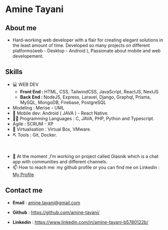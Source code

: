 # Amine Tayani 

## About me
- Hard-working web developer with a flair for creating elegant solutions in the least amount of time. Developed so many projects on different platforms(web - Desktop -  Android ), Passionate about mobile and web developement.<br/>

## Skills
  - 💻 WEB DEV
    - <b>Front End : </b> HTML, CSS, TailwindCSS, JavaScript, ReactJS, NextJS
    - <b>Back End : </b> NodeJS, Express, Laravel, Django, Graphql, Prisma, MySQL, MongoDB, Firebase, PostgreSQL
  - Modeling : Merise -  UML
  - 📱 Mobile dev: Android ( JAVA ) - React Native.
  - 👨‍💻 Programming Languages : C, JAVA, PHP, Python and Typescript.
  - Agile : SCRUM - XP
  - 🥽 Virtualisation : Virtual Box, VMware.
  - ⛏ Tools : Git, Docker.
<br/>  


- 🔭 At the moment ,I’m working on project called Glasnik which is a chat app with communities and different channels.
- 📫 How to reach me: my github profile or you can find me on Linkedin : <a href="https://www.linkedin.com/in/aminetayani/">My Profile</a>

## Contact me
  - <b>Email</b> : [amine.tayani@gmail.com](mailto:amine.tayani@gmail.com)
  
  - <b>Github</b> : https://github.com/amine-tayani/
  
  - <b>Linkedin</b> : https://www.linkedin.com/in/amine-tayani-b5780122b/
